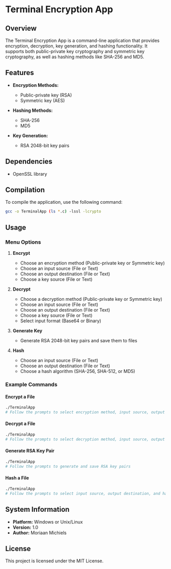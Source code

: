 # Terminal Encryption App

## Overview

The Terminal Encryption App is a command-line application that provides encryption, decryption, key generation, and hashing functionality. It supports both public-private key cryptography and symmetric key cryptography, as well as hashing methods like SHA-256 and MD5.

## Features

- **Encryption Methods:**
    - Public-private key (RSA)
    - Symmetric key (AES)

- **Hashing Methods:**
    - SHA-256
    - MD5

- **Key Generation:**
    - RSA 2048-bit key pairs

## Dependencies

- OpenSSL library

## Compilation

To compile the application, use the following command:

```sh
gcc -o TerminalApp (ls *.c) -lssl -lcrypto
```

## Usage

### Menu Options

1. **Encrypt**
     - Choose an encryption method (Public-private key or Symmetric key)
     - Choose an input source (File or Text)
     - Choose an output destination (File or Text)
     - Choose a key source (File or Text)

2. **Decrypt**
     - Choose a decryption method (Public-private key or Symmetric key)
     - Choose an input source (File or Text)
     - Choose an output destination (File or Text)
     - Choose a key source (File or Text)
     - Select input format (Base64 or Binary)

3. **Generate Key**
     - Generate RSA 2048-bit key pairs and save them to files

4. **Hash**
     - Choose an input source (File or Text)
     - Choose an output destination (File or Text)
     - Choose a hash algorithm (SHA-256, SHA-512, or MD5)

### Example Commands

#### Encrypt a File

```sh
./TerminalApp
# Follow the prompts to select encryption method, input source, output destination, and key source
```

#### Decrypt a File

```sh
./TerminalApp
# Follow the prompts to select decryption method, input source, output destination, key source, and input format
```

#### Generate RSA Key Pair

```sh
./TerminalApp
# Follow the prompts to generate and save RSA key pairs
```

#### Hash a File

```sh
./TerminalApp
# Follow the prompts to select input source, output destination, and hash algorithm
```

## System Information

- **Platform:** Windows or Unix/Linux
- **Version:** 1.0
- **Author:** Moriaan Michiels

## License

This project is licensed under the MIT License.
